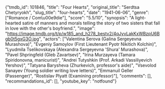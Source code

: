{"tmdb_id": 101846, "title": "Four Hearts", "original_title": "Serdtsa Chetyryokh", "slug_title": "four-hearts", "date": "1941-06-06", "genre": ["Romance / Com\u00e9die"], "score": "5.5/10", "synopsis": "A light-hearted satire of manners and morals telling the story of two sisters that fall in love with the other's boyfriend.", "image": "https://image.tmdb.org/t/p/w185_and_h278_bestv2/4qJyvLakKxWBzpU6Bgb0t5gxG3O.jpg", "actors": ["Valentina Serova (Galina Sergeyevna Murashova)", "Evgeniy Samoylov (First Lieutenant Pyotr Nikitich Kolchin)", "Lyudmila Tselikovskaya (Alexandra Sergeyevna 'Shura' Murashova)", "Pavel Shpringfeld (Gleb Zavartsev)", "Irina Murzayeva (Tamara Spiridonovna, manicurist)", "Andrei Tutyshkin (Prof. Arkadi Vassiliyevich Yershov)", "Tatyana Barysheva (Zhurkevich, professor's aide)", "Vsevolod Sanayev (Young soldier writing love letters)", "Emmanuil Geller (Passenger)", "Rostislav Plyatt (Examining professor)"], "comments": [], "recommandations_id": [], "youtube_key": "notfound"}